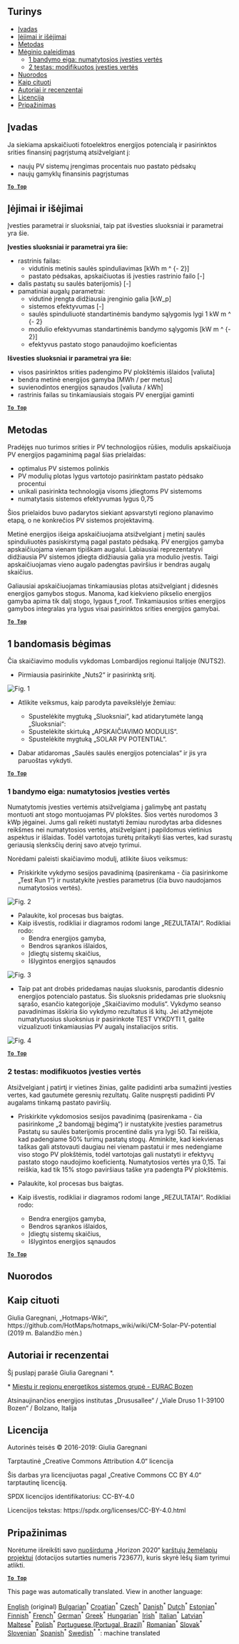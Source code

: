 <h2> Turinys </h2><ul><li> <a href="#introduction">Įvadas</a> </li><li> <a href="#inputs-and-outputs">Įėjimai ir išėjimai</a> </li><li> <a href="#method">Metodas</a> </li><li> <a href="#sample-run">Mėginio paleidimas</a> <ul><li> <a href="#test-run-1-default-input-values">1 bandymo eiga: numatytosios įvesties vertės</a> </li><li> <a href="#test-run-2-modified-input-values">2 testas: modifikuotos įvesties vertės</a> </li></ul></li><li> <a href="#references">Nuorodos</a> </li><li> <a href="#how-to-cite">Kaip cituoti</a> </li><li> <a href="#authors-and-reviewers">Autoriai ir recenzentai</a> </li><li> <a href="#license">Licencija</a> </li><li> <a href="#acknowledgement">Pripažinimas</a> </li></ul><h2> Įvadas </h2><p> Ja siekiama apskaičiuoti fotoelektros energijos potencialą ir pasirinktos srities finansinį pagrįstumą atsižvelgiant į: </p><ul><li> naujų PV sistemų įrengimas procentais nuo pastato pėdsakų </li><li> naujų gamyklų finansinis pagrįstumas </li></ul><p><ins> <code><strong><a href="#table-of-contents">To Top</a></strong></code> </ins> </p><h2> Įėjimai ir išėjimai </h2><p> Įvesties parametrai ir sluoksniai, taip pat išvesties sluoksniai ir parametrai yra šie. </p><p> <strong>Įvesties sluoksniai ir parametrai yra šie:</strong> </p><ul><li> rastrinis failas: <ul><li> vidutinis metinis saulės spinduliavimas [kWh m ^ {- 2}] </li><li> pastato pėdsakas, apskaičiuotas iš įvesties rastrinio failo [-] </li></ul></li><li> dalis pastatų su saulės baterijomis} [-] </li><li> pamatiniai augalų parametrai: <ul><li> vidutinė įrengta didžiausia įrenginio galia [kW_p] </li><li> sistemos efektyvumas [-] </li><li> saulės spinduliuotė standartinėmis bandymo sąlygomis lygi 1 kW m ^ {- 2} </li><li> modulio efektyvumas standartinėmis bandymo sąlygomis [kW m ^ {- 2}] </li><li> efektyvus pastato stogo panaudojimo koeficientas </li></ul></li></ul><p> <strong>Išvesties sluoksniai ir parametrai yra šie:</strong> </p><ul><li> visos pasirinktos srities padengimo PV plokštėmis išlaidos [valiuta] </li><li> bendra metinė energijos gamyba [MWh / per metus] </li><li> suvienodintos energijos sąnaudos [valiuta / kWh] </li><li> rastrinis failas su tinkamiausiais stogais PV energijai gaminti </li></ul><p><ins> <code><strong><a href="#table-of-contents">To Top</a></strong></code> </ins> </p><h2> Metodas </h2><p> Pradėjęs nuo turimos srities ir PV technologijos rūšies, modulis apskaičiuoja PV energijos pagaminimą pagal šias prielaidas: </p><ul><li> optimalus PV sistemos polinkis </li><li> PV modulių plotas lygus vartotojo pasirinktam pastato pėdsako procentui </li><li> unikali pasirinkta technologija visoms įdiegtoms PV sistemoms </li><li> numatytasis sistemos efektyvumas lygus 0,75 </li></ul><p> Šios prielaidos buvo padarytos siekiant apsvarstyti regiono planavimo etapą, o ne konkrečios PV sistemos projektavimą. </p><p> Metinė energijos išeiga apskaičiuojama atsižvelgiant į metinį saulės spinduliuotės pasiskirstymą pagal pastato pėdsaką. PV energijos gamyba apskaičiuojama vienam tipiškam augalui. Labiausiai reprezentatyvi didžiausia PV sistemos įdiegta didžiausia galia yra modulio įvestis. Taigi apskaičiuojamas vieno augalo padengtas paviršius ir bendras augalų skaičius. </p><p> Galiausiai apskaičiuojamas tinkamiausias plotas atsižvelgiant į didesnės energijos gamybos stogus. Manoma, kad kiekvieno pikselio energijos gamyba apima tik dalį stogo, lygaus f_roof. Tinkamiausios srities energijos gamybos integralas yra lygus visai pasirinktos srities energijos gamybai. </p><p><ins> <code><strong><a href="#table-of-contents">To Top</a></strong></code> </ins> </p><h2> 1 bandomasis bėgimas </h2><p> Čia skaičiavimo modulis vykdomas Lombardijos regionui Italijoje (NUTS2). </p><ul><li> Pirmiausia pasirinkite „Nuts2“ ir pasirinktą sritį. </li></ul><p><img alt="Fig. 1" src="https://github.com/HotMaps/hotmaps_wiki/blob/master/Images/cm_solar_PV/default_values_01.png" title="Pasirinkite regioną"/></p><ul><li><p> Atlikite veiksmus, kaip parodyta paveikslėlyje žemiau: </p><ul><li> Spustelėkite mygtuką „Sluoksniai“, kad atidarytumėte langą „Sluoksniai“: </li><li> Spustelėkite skirtuką „APSKAIČIAVIMO MODULIS“. </li><li> Spustelėkite mygtuką „SOLAR PV POTENTIAL“. </li></ul></li><li><p> Dabar atidaromas „Saulės saulės energijos potencialas“ ir jis yra paruoštas vykdyti. </p></li></ul><p><ins> <code><strong><a href="#table-of-contents">To Top</a></strong></code> </ins> </p><h3> 1 bandymo eiga: numatytosios įvesties vertės </h3><p> Numatytomis įvesties vertėmis atsižvelgiama į galimybę ant pastatų montuoti ant stogo montuojamas PV plokštes. Šios vertės nurodomos 3 kWp jėgainei. Jums gali reikėti nustatyti žemiau nurodytas arba didesnes reikšmes nei numatytosios vertės, atsižvelgiant į papildomus vietinius aspektus ir išlaidas. Todėl vartotojas turėtų pritaikyti šias vertes, kad surastų geriausią slenksčių derinį savo atvejo tyrimui. </p><p> Norėdami paleisti skaičiavimo modulį, atlikite šiuos veiksmus: </p><ul><li> Priskirkite vykdymo sesijos pavadinimą (pasirenkama - čia pasirinkome „Test Run 1“) ir nustatykite įvesties parametrus (čia buvo naudojamos numatytosios vertės). </li></ul><p><img alt="Fig. 2" src="https://github.com/HotMaps/hotmaps_wiki/blob/master/Images/cm_solar_PV/default_values_02.png" title="1 bandymo eiga su numatytosiomis vertėmis"/></p><ul><li> Palaukite, kol procesas bus baigtas. </li><li> Kaip išvestis, rodikliai ir diagramos rodomi lange „REZULTATAI“. Rodikliai rodo: <ul><li> Bendra energijos gamyba, </li><li> Bendros sąrankos išlaidos, </li><li> Įdiegtų sistemų skaičius, </li><li> Išlygintos energijos sąnaudos </li></ul></li></ul><p><img alt="Fig. 3" src="https://github.com/HotMaps/hotmaps_wiki/blob/master/Images/cm_solar_PV/default_values_03.png" title="1 bandomasis rodiklis skirtukas"/></p><ul><li> Taip pat ant drobės pridedamas naujas sluoksnis, parodantis didesnio energijos potencialo pastatus. Šis sluoksnis pridedamas prie sluoksnių sąrašo, esančio kategorijoje „Skaičiavimo modulis“. Vykdymo seanso pavadinimas išskiria šio vykdymo rezultatus iš kitų. Jei atžymėjote numatytuosius sluoksnius ir pasirinkote TEST VYKDYTI 1, galite vizualizuoti tinkamiausias PV augalų instaliacijos sritis. </li></ul><p><img alt="Fig. 4" src="https://github.com/HotMaps/hotmaps_wiki/blob/master/Images/cm_solar_PV/default_values_03.png" title="1 bandomasis skaičiavimo modulis Sluoksniai"/></p><p><ins> <code><strong><a href="#table-of-contents">To Top</a></strong></code> </ins> </p><h3> 2 testas: modifikuotos įvesties vertės </h3><p> Atsižvelgiant į patirtį ir vietines žinias, galite padidinti arba sumažinti įvesties vertes, kad gautumėte geresnių rezultatų. Galite nuspręsti padidinti PV augalams tinkamą pastato paviršių. </p><ul><li><p> Priskirkite vykdomosios sesijos pavadinimą (pasirenkama - čia pasirinkome „2 bandomąjį bėgimą“) ir nustatykite įvesties parametrus Pastatų su saulės baterijomis procentinė dalis yra lygi 50. Tai reiškia, kad padengiame 50% turimų pastatų stogų. Atminkite, kad kiekvienas taškas gali atstovauti daugiau nei vienam pastatui ir mes nedengiame viso stogo PV plokštėmis, todėl vartotojas gali nustatyti ir efektyvų pastato stogo naudojimo koeficientą. Numatytosios vertės yra 0,15. Tai reiškia, kad tik 15% stogo paviršiaus taške yra padengta PV plokštėmis. </p></li><li><p> Palaukite, kol procesas bus baigtas. </p></li><li><p> Kaip išvestis, rodikliai ir diagramos rodomi lange „REZULTATAI“. Rodikliai rodo: </p><ul><li> Bendra energijos gamyba, </li><li> Bendros sąrankos išlaidos, </li><li> Įdiegtų sistemų skaičius, </li><li> Išlygintos energijos sąnaudos </li></ul></li></ul><p><ins> <code><strong><a href="#table-of-contents">To Top</a></strong></code> </ins> </p><h2> Nuorodos </h2><h2> Kaip cituoti </h2><p> Giulia Garegnani, „Hotmaps-Wiki“, https://github.com/HotMaps/hotmaps_wiki/wiki/CM-Solar-PV-potential (2019 m. Balandžio mėn.) </p><h2> Autoriai ir recenzentai </h2><p> Šį puslapį parašė Giulia Garegnani *. </p><p> * <a href="http://www.eurac.edu/en/research/technologies/renewableenergy/researchfields/Pages/Energy-strategies-and-planning.aspx">Miestų ir regionų energetikos sistemos grupė - EURAC Bozen</a> </p><p> Atsinaujinančios energijos institutas „Drususallee“ / „Viale Druso 1 I-39100 Bozen“ / Bolzano, Italija </p><h2> Licencija </h2><p> Autorinės teisės © 2016-2019: Giulia Garegnani </p><p> Tarptautinė „Creative Commons Attribution 4.0“ licencija </p><p> Šis darbas yra licencijuotas pagal „Creative Commons CC BY 4.0“ tarptautinę licenciją. </p><p> SPDX licencijos identifikatorius: CC-BY-4.0 </p><p> Licencijos tekstas: https://spdx.org/licenses/CC-BY-4.0.html </p><h2> Pripažinimas </h2><p> Norėtume išreikšti savo <a href="https://www.hotmaps-project.eu">nuoširdumą</a> „Horizon 2020“ <a href="https://www.hotmaps-project.eu">karštųjų žemėlapių projektui</a> (dotacijos sutarties numeris 723677), kuris skyrė lėšų šiam tyrimui atlikti. </p><p><ins> <code><strong><a href="#table-of-contents">To Top</a></strong></code> </ins> </p>

This page was automatically translated. View in another language:

[English](en-CM-Solar-thermal-and-PV-potential) (original) [Bulgarian](bg-CM-Solar-thermal-and-PV-potential)<sup>\*</sup> [Croatian](hr-CM-Solar-thermal-and-PV-potential)<sup>\*</sup> [Czech](cs-CM-Solar-thermal-and-PV-potential)<sup>\*</sup> [Danish](da-CM-Solar-thermal-and-PV-potential)<sup>\*</sup> [Dutch](nl-CM-Solar-thermal-and-PV-potential)<sup>\*</sup> [Estonian](et-CM-Solar-thermal-and-PV-potential)<sup>\*</sup> [Finnish](fi-CM-Solar-thermal-and-PV-potential)<sup>\*</sup> [French](fr-CM-Solar-thermal-and-PV-potential)<sup>\*</sup> [German](de-CM-Solar-thermal-and-PV-potential)<sup>\*</sup> [Greek](el-CM-Solar-thermal-and-PV-potential)<sup>\*</sup> [Hungarian](hu-CM-Solar-thermal-and-PV-potential)<sup>\*</sup> [Irish](ga-CM-Solar-thermal-and-PV-potential)<sup>\*</sup> [Italian](it-CM-Solar-thermal-and-PV-potential)<sup>\*</sup> [Latvian](lv-CM-Solar-thermal-and-PV-potential)<sup>\*</sup>  [Maltese](mt-CM-Solar-thermal-and-PV-potential)<sup>\*</sup> [Polish](pl-CM-Solar-thermal-and-PV-potential)<sup>\*</sup> [Portuguese (Portugal, Brazil)](pt-CM-Solar-thermal-and-PV-potential)<sup>\*</sup> [Romanian](ro-CM-Solar-thermal-and-PV-potential)<sup>\*</sup> [Slovak](sk-CM-Solar-thermal-and-PV-potential)<sup>\*</sup> [Slovenian](sl-CM-Solar-thermal-and-PV-potential)<sup>\*</sup> [Spanish](es-CM-Solar-thermal-and-PV-potential)<sup>\*</sup> [Swedish](sv-CM-Solar-thermal-and-PV-potential)<sup>\*</sup>
<sup>\*</sup>: machine translated
